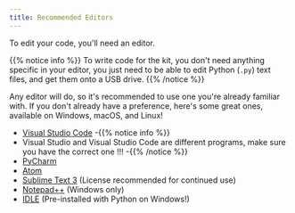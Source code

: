 ```yaml
---
title: Recommended Editors
---
```


To edit your code, you'll need an editor.

{{% notice info %}}
To write code for the kit, you don't need anything specific in your editor, you just need to be able to edit Python (`.py`) text files, and get them onto a USB drive.
{{% /notice %}}

Any editor will do, so it's recommended to use one you're already familiar with. If you don't already have a preference, here's some great ones, available on Windows, macOS, and Linux!

- [Visual Studio Code](https://code.visualstudio.com)
-{{% notice info %}}
- Visual Studio and Visual Studio Code are different programs, make sure you have the correct one !!!
-{{% /notice %}}
- [PyCharm](https://jetbrains.com/pycharm/)
- [Atom](https://atom.io/)
- [Sublime Text 3](https://sublimetext.com) (License recommended for continued use)
- [Notepad++](https://notepad-plus-plus.org/) (Windows only)
- [IDLE](https://wiki.python.org/moin/IDLE) (Pre-installed with Python on Windows!)
